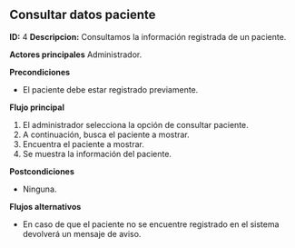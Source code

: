 ## Consultar datos paciente
**ID:** 4 **Descripcion:** Consultamos la información registrada de un paciente.

**Actores principales** Administrador.

**Precondiciones**
 * El paciente debe estar registrado previamente.
 
**Flujo principal**
  1. El administrador selecciona la opción de consultar paciente.
  2. A continuación, busca el paciente a mostrar.
  3. Encuentra el paciente a mostrar.
  4. Se muestra la información del paciente.
  
**Postcondiciones**
  * Ninguna.

**Flujos alternativos**
  * En caso de que el paciente no se encuentre registrado en el sistema devolverá un mensaje de aviso.
